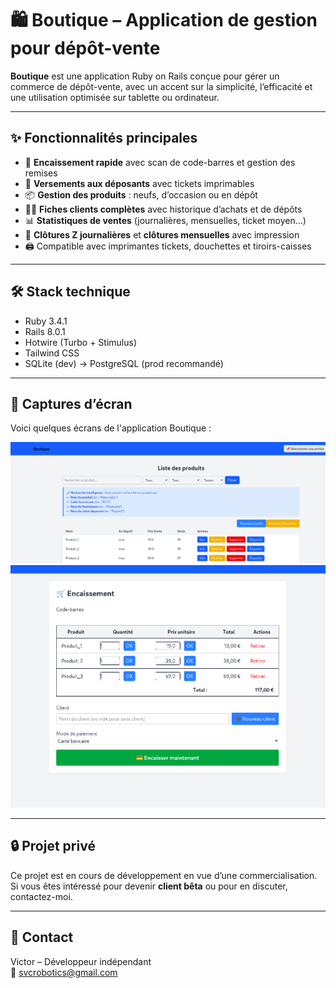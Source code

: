 # 🛍️ Boutique – Application de gestion pour dépôt-vente

**Boutique** est une application Ruby on Rails conçue pour gérer un commerce de dépôt-vente, avec un accent sur la simplicité, l’efficacité et une utilisation optimisée sur tablette ou ordinateur.

---

## ✨ Fonctionnalités principales

- 🧾 **Encaissement rapide** avec scan de code-barres et gestion des remises
- 💸 **Versements aux déposants** avec tickets imprimables
- 📦 **Gestion des produits** : neufs, d’occasion ou en dépôt
- 👩‍💼 **Fiches clients complètes** avec historique d’achats et de dépôts
- 📊 **Statistiques de ventes** (journalières, mensuelles, ticket moyen…)
- 🧾 **Clôtures Z journalières** et **clôtures mensuelles** avec impression
- 🖨️ Compatible avec imprimantes tickets, douchettes et tiroirs-caisses

---

## 🛠️ Stack technique

- Ruby 3.4.1  
- Rails 8.0.1  
- Hotwire (Turbo + Stimulus)  
- Tailwind CSS  
- SQLite (dev) → PostgreSQL (prod recommandé)

---

## 📸 Captures d’écran 

Voici quelques écrans de l'application Boutique :

![Liste des produits](app/assets/images/liste_des_produits.png)
![Encaissement](app/assets/images/encaissement.png)

---

## 🔒 Projet privé

Ce projet est en cours de développement en vue d’une commercialisation.  
Si vous êtes intéressé pour devenir **client bêta** ou pour en discuter, contactez-moi.

---

## 📩 Contact

Victor – Développeur indépendant  
📧 svcrobotics@gmail.com
